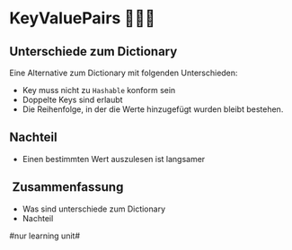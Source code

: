 # KeyValuePairs 🧑‍🤝‍🧑

## Unterschiede zum Dictionary
Eine Alternative zum Dictionary mit folgenden Unterschieden:

- Key muss nicht zu `Hashable` konform sein
- Doppelte Keys sind erlaubt
- Die Reihenfolge, in der die Werte hinzugefügt wurden bleibt bestehen.

## Nachteil
- Einen bestimmten Wert auszulesen ist langsamer

##  Zusammenfassung
- Was sind unterschiede zum Dictionary
- Nachteil

#nur learning unit#